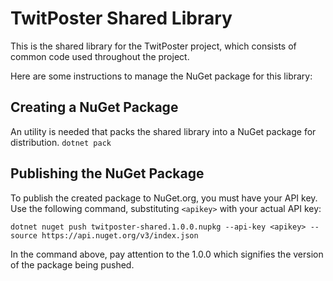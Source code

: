 # TwitPoster Shared Library

This is the shared library for the TwitPoster project, which consists of common code used throughout the project.

Here are some instructions to manage the NuGet package for this library:

## Creating a NuGet Package

An utility is needed that packs the shared library into a NuGet package for distribution.
`dotnet pack`




## Publishing the NuGet Package

To publish the created package to NuGet.org, you must have your API key. Use the following command, substituting `<apikey>` with your actual API key:

`dotnet nuget push twitposter-shared.1.0.0.nupkg --api-key <apikey> --source https://api.nuget.org/v3/index.json`

In the command above, pay attention to the 1.0.0 which signifies the version of the package being pushed.

